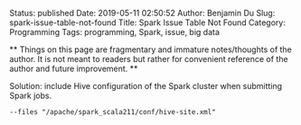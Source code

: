 Status: published
Date: 2019-05-11 02:50:52
Author: Benjamin Du
Slug: spark-issue-table-not-found
Title: Spark Issue Table Not Found
Category: Programming
Tags: programming, Spark, issue, big data

**
Things on this page are fragmentary and immature notes/thoughts of the author.
It is not meant to readers but rather for convenient reference of the author and future improvement.
**

Solution: include Hive configuration of the Spark cluster when submitting Spark jobs.

    --files "/apache/spark_scala211/conf/hive-site.xml"
